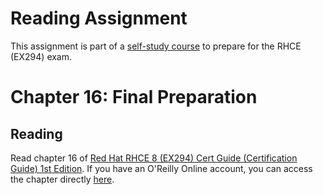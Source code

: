 # Reading Assignment
This assignment is part of a [self-study course](../README.md) to prepare for the RHCE (EX294) exam.
# Chapter 16: Final Preparation

## Reading
Read chapter 16 of [Red Hat RHCE 8 (EX294) Cert Guide (Certification Guide) 1st Edition](https://www.amazon.com/RHCE-EX294-Cert-Guide-Certification/dp/0136872433).  If you have an O'Reilly Online account, you can access the chapter directly [here](https://learning.oreilly.com/library/view/Red+Hat+RHCE+8+(EX294)+Cert+Guide/9780136872481/ch16.html#ch16).
